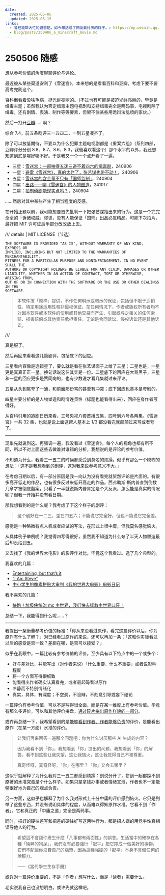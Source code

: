 ```yaml
---
date:
  created: 2025-05-06
  updated: 2025-05-15
links:
  - 曾经能帮大忙的避雷贴，如今却活成了网友最讨厌的样子。: https://mp.weixin.qq.com/s/2uI82JnpoNU-ELq9a2H_-g
  - blog/posts/250406_a_minecraft_movie.md
---
```

# 250506 随感

想从参考价值的角度聊聊评价与评论。

<!-- more -->

最近被从某些渠道安利了《雪迷宫》，本来想的是看看百科和豆瓣，考虑下要不要高考完刷这个。

百科倒看着没啥毛病，挺光鲜亮丽的。（不过也有可能是被迫光鲜亮丽的，毕竟是缉毒主题；虽然我认为否定缉毒主题电视剧和支持缉毒完全是两码事，电视剧除了缉毒，还有剧情、表演、制作等等要素，但架不住某些用诡辩法乱喷的家伙。）

然后一打开[豆瓣](https://movie.douban.com/subject/36354084/)……啊？

综合 7.4，前五条剧评三一五四二，一到五星凑齐了。

除了可以放低期待，不要以为什么犯罪主题电视剧都是《重案六组》（系列四部，豆瓣评分分别 8.8、8.7、8.6、8.3，我爸喜欢看这个）那个水平的以外，我还想知道到底是哪好哪不好。于是我又一个一个点开看了一遍。

- 三星：[雪迷宫：一部拍得五迷三道不着四六的缉毒剧](https://movie.douban.com/review/16166512/)，240906
- 一星：[避雷《雪迷宫》，真的太烂了，张艺谋也带不动！](https://movie.douban.com/review/16167214/)，240906
- 五星：[雪迷宫的含金量不只有「国师监制」](https://movie.douban.com/review/16164510/)，240904
- 四星：[出路⸺聊《雪迷宫》的人物塑造](https://movie.douban.com/review/16243847/)，241017
- 二星：[拍刑侦剧能现实点吗？](https://movie.douban.com/review/16163399/)，240904

……然后对其中某些产生了相当程度的反感。

在开始正题以前，我可能想要首先批判一下把张艺谋抬出来的行为。这是一个完完全全的「诉诸权威」谬误，没有人能保证「国师」出品必属精品。可能下次拍片，最好把 MIT 许可证后半部分改改放上去。

/// details | MIT LICENSE（节选）

```plaintext
THE SOFTWARE IS PROVIDED "AS IS", WITHOUT WARRANTY OF ANY KIND, EXPRESS OR
IMPLIED, INCLUDING BUT NOT LIMITED TO THE WARRANTIES OF MERCHANTABILITY,
FITNESS FOR A PARTICULAR PURPOSE AND NONINFRINGEMENT. IN NO EVENT SHALL THE
AUTHORS OR COPYRIGHT HOLDERS BE LIABLE FOR ANY CLAIM, DAMAGES OR OTHER
LIABILITY, WHETHER IN AN ACTION OF CONTRACT, TORT OR OTHERWISE, ARISING FROM,
OUT OF OR IN CONNECTION WITH THE SOFTWARE OR THE USE OR OTHER DEALINGS IN THE
SOFTWARE.
```

> 本软件按「原样」提供，不作任何明示或暗示的保证，包括但不限于适销性、特定用途适用性和非侵权保证。在任何情况下，作者或版权所有者均不对因本软件或本软件的使用或其他交易而产生、引起或与之相关的任何索赔、损害赔偿或其他责任承担责任，无论是合同诉讼、侵权诉讼还是其他诉讼。

///

真是服了。

然后再回来看看这几篇剧评，包括底下的回应。

三星看内容像是选错星了，要么就是看在张艺谋面子上给了三星；二星也是，一星更是真真正正一星。换句话说这仨其实是一份。二星底下的回应在大骂黑子，三星和一星的回应更多是赞同向的，也有少数说才看几集就过来评论。

五星从头到尾夸了一通，和前面那份骂的甚至有冲突；底下回应也基本是夸剧的。

四星主要分析的是人物塑造和剧情连贯性（标题也能看得出来），回应在夸作者写得好。

从百科引用的追剧日历来看，三号央视八套首播五集，四号到六号各两集。《雪迷宫》一共 32 集，也就是说上面这帮人基本上 1/3 都没看完就颠颠过来骂或者夸了。

---

现象先就说到这。再强调一遍，我没看过《雪迷宫》，每个人的视角也都有所不同，所以不对上面这些去做谁对谁错的分析。我想说的是评论的参考价值。

不知道为什么，我看三一五二的时候都感受到莫名的烦躁，似乎有那么一个模糊的想法：「这不是我想看到的剧评，这对我来说参考意义不大。」

在考虑日期以后，有一部分原因是我一向认为没有看完就贸然评论是片面的。有很多高开低走的作品，也有很多反过来低开高走的作品。西弗勒斯·斯内普直到倒数几章才被彻底翻案，只看了一半就说斯内普肯定是个大反派，怎么能是真实的情况呢？但我一开始并没有看日期。

那我想看到的是什么呢？我考虑了下这个样子的剧评：

> 这个剧好在一二三，差在四五六；不能说它完全好，但也不能说它完全差。

感觉是一种略微有点人机或者应试的写法，在形式上很中庸，但我莫名感觉恼火。

从具体例子举例呢？我觉得四写得很好，虽然我不知道为什么夸了半天人物塑造最后却没给到五。

又去找了《我的世界大电影》的影评作对比，毕竟这个我看过。选了几个典型的。

我喜欢的几篇：

- [Entertaining, but that’s it](https://www.imdb.com/review/rw10427573/)
- [“I Am Steve”](https://www.imdb.com/review/rw10430313/)
- [中小学生的像素拼贴大审判《我的世界大电影》电影日记](https://movie.douban.com/review/16632004/)

我不喜欢的几篇：

- [快跑！垃圾侠统治 mc 主世界，我们快去拯救主世界口牙！](https://movie.douban.com/review/16626418/)

总结一下，我能得到什么呢……？

---

我提出一条衡量参考价值的标准：「你从来没看过原作，看完这篇评价以后，你对原作有什么了解？」对已经看过原作的来说，还可以再加一条：「这和你实际看过以后的感受是否一致？差距在哪，是否可以接受？」

似乎在我眼中，一篇比较有参考价值的评价，至少具有以下特点中的一个或多个：

- 好与差对比，并能写出（对作者来说）「什么重要，什么不重要」或者说影响程度
- 将一个方面写得很细致
- 能看得出作者确实认真看完，或者最起码看过原作
- 冷静而不特别情绪化
- 真实，具体，有深度；不空洞，不诡辩，不刻意引导或妄下结论

一篇评价有参考价值，可以不是写得很全面，而是在某一维度上有参考价值。毕竟有那么多评价，可以和其他评价拼盘，[通过碎片拼出原作样貌的一部分](../250505_glow_of_rationality.md)。

或许再总结一下，我希望看到的是[能够看到作者、作者能够负责](https://sspai.com/post/98164)的评价，是能看出原作（在某一方面）水准的评价。

> 让我们再来回答一遍那个问题吧：你为什么讨厌那些 AI 生成的内容？
>
> 因为我看不到「你」，我想看到「你」提出的问题，我想看到「你」的解答。看不到这些让我失望，这让我恼火，这让我觉得自己不被尊重。
>
> 真奇怪呀，真奇怪呀，「你」在哪里？「你」又会去哪里？

这似乎就解释了为什么我对三一五二都感到烦躁：别说分开了，拼到一起都探不到原著的水准究竟是个什么样子。如果只是拿钱办事或者情绪宣泄，作者也不一定能够很好地为自己的观点负责。

另一方面，这似乎也解释了为什么我对形式上十分中庸的评价感到恼火。它只是列举了这些东西，并没有说明具体的程度，从而难以得知原作水准。它看不到「作者」。它和真正的「中庸之道」完全是两码事。

同时，把好的硬往差写和把差的硬往好写这两种行为，都是招人嫌的用竞争性真相误导他人的行为。

> 希望這不會讓你產生什麼「凡事都有兩面性」的誤會。生活當中的確存在各種「純粹的狗屎」，我們沒有必要強行「配平」把它擰成一個美好的事物。它們不配讓你浪費自己的腦漿，因為這種強硬的「配平」本身不具備任何的說服力。
>
> ⸺《當代學生生存手冊》

或许对一篇评价重要的，不是「作者」想写什么，而是「读者」需要什么。

老实说我自己也没想明白。或许先就这样吧。

